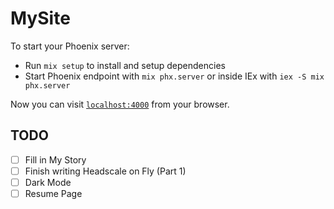# MySite

To start your Phoenix server:

  * Run `mix setup` to install and setup dependencies
  * Start Phoenix endpoint with `mix phx.server` or inside IEx with `iex -S mix phx.server`

Now you can visit [`localhost:4000`](http://localhost:4000) from your browser.

## TODO

- [ ] Fill in My Story
- [ ] Finish writing Headscale on Fly (Part 1)
- [ ] Dark Mode
- [ ] Resume Page

